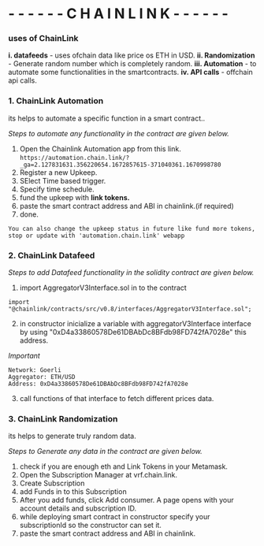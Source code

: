# - - - - - - C H A I N  L I N K - - - - - -

### uses of ChainLink

**i.    datafeeds** - uses ofchain data like price os ETH in USD.
**ii.    Randomization** - Generate random number which is completely random.
**iii.    Automation** - to automate some functionalities in the smartcontracts.
**iv.    API calls** - offchain api calls.


### 1. ChainLink Automation

its helps to automate a specific function in a smart contract..

*Steps to automate any functionality in the contract are given below.*

1. Open the Chainlink Automation app from this link. `https://automation.chain.link/?_ga=2.127831631.356220654.1672857615-371040361.1670998780`
2. Register a new Upkeep.
3. SElect Time based trigger.
4. Specify time schedule.
5. fund the upkeep with **link tokens.**
7. paste the smart contract address and ABI in chainlink.(if required)
6. done.

`You can also change the upkeep status in future like fund more tokens, stop or update with 'automation.chain.link' webapp `


### 2. ChainLink Datafeed

*Steps to add Datafeed functionality in the solidity contract are given below.*

1. import AggregatorV3Interface.sol in to the contract

`import "@chainlink/contracts/src/v0.8/interfaces/AggregatorV3Interface.sol";`

2. in constructor inicialize a variable with aggregatorV3Interface interface by using "0xD4a33860578De61DBAbDc8BFdb98FD742fA7028e" this address.

*Important*

 ```
Network: Goerli
Aggregator: ETH/USD
Address: 0xD4a33860578De61DBAbDc8BFdb98FD742fA7028e
```

3. call functions of that interface to fetch different prices data.


### 3. ChainLink Randomization

its helps to generate truly random data.

*Steps to Generate any data in the contract are given below.*

1. check if you are enough eth and Link Tokens in your Metamask.
2. Open the Subscription Manager at vrf.chain.link.
3. Create Subscription
4. add Funds in to this Subscription
5. After you add funds, click Add consumer. A page opens with your account details and subscription ID.
6. while deploying smart contract in constructor specify your subscriptionId so the constructor can set it.
7. paste the smart contract address and ABI in chainlink.